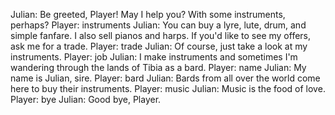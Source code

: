 Julian: Be greeted, Player! May I help you? With some instruments, perhaps?
Player: instruments
Julian: You can buy a lyre, lute, drum, and simple fanfare. I also sell pianos and harps. If you'd like to see my offers, ask me for a trade.
Player: trade
Julian: Of course, just take a look at my instruments.
Player: job
Julian: I make instruments and sometimes I'm wandering through the lands of Tibia as a bard.
Player: name
Julian: My name is Julian, sire.
Player: bard
Julian: Bards from all over the world come here to buy their instruments.
Player: music
Julian: Music is the food of love.
Player: bye
Julian: Good bye, Player.